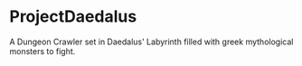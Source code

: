 # ProjectDaedalus
A Dungeon Crawler set in Daedalus' Labyrinth filled with greek mythological monsters to fight. 
